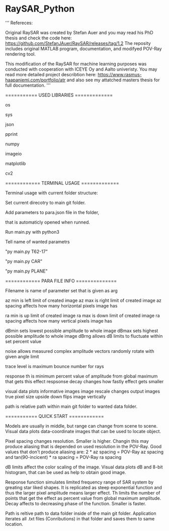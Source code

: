 # RaySAR_Python

'''
Refereces:

Original RaySAR was created by Stefan Auer 
and you may read his PhD thesis and check the code here: 
https://github.com/StefanJAuer/RaySAR/releases/tag/1.2
The reposity includes original MATLAB program, documentation,
and modifyed POV-Ray rendering tool.

This modification of the RaySAR for machine learning purposes
was conducted with cooperation with ICEYE Oy and Aalto univeristy.
You may read more detailed project describtion here:
https://www.rasmus-haapaniemi.com/portfolio/atr
and also see my attatched masters thesis for full documentation.
'''

=========== USED LIBRARIES =============

os

sys

json

pprint

numpy

imageio

matplotlib

cv2


============ TERMINAL USAGE =============

Terminal usage with current folder structure:

Set current direcotry to main git folder.

Add parameters to para.json file in the folder,

that is automaticly opened when runned.

Run main.py with python3

Tell name of wanted parametrs

"py main.py T62-17"

"py main.py CAR"

"py main.py PLANE"





============ PARA FILE INFO ==============

Filename is name of parameter set that is given as arg

az min is left limit of created image
az max is right limit of created image
az spacing affects how many horizontal pixels image has

ra min is up limit of created image
ra max is down limit of created image
ra spacing affects how many vertical pixels image has

dBmin sets lowest possible amplitude to whole image
dBmax sets highest possible amplitude to whole image
dBrng allows dB limits to fluctuate within set percent value

noise allows measured complex amplitude vectors randomly rotate with given angle limit

trace level is maximum bounce number for rays

response th is minimum percent value of amplitude from global maximum that gets this effect
respsonse decay changes how fastly effect gets smaller

visual data plots informative images
image rescale changes output images true pixel size
upside down flips image vertically

path is relative path within main git folder to wanted data folder.




=========== QUICK START ============

Models are usually in middle, but range can change from scene to scene.
Visual data plots data-coordinate images that can be used to locate object.

Pixel spacing changes resolution. Smaller is higher. Changin this may produce aliasing
that is depended on used resolution in the POV-Ray. 
Good values that don't produce aliasing are:
2 * az spacing = POV-Ray az spacing and tan(90-incicent) * ra spacing = POV-Ray ra spacing 

dB limits affect the color scaling of the image. 
Visual data plots dB and 8-bit histogram, that can be used as help
to obtain good image.

Response function simulates limited frequency range of SAR system by greating star liked shapes.
It is replicated as steep exponential function and thus the larger pixel amplitude means larger effect.
Th limits the number of points that get the effect as percent value from global maximum amplitude.
Decay affects to decreasing phase of the function. Smaller is faster.

Path is reltive path to data folder inside of the main git folder.
Application iterates all .txt files (Conributions) in that folder 
and saves them to same location.

